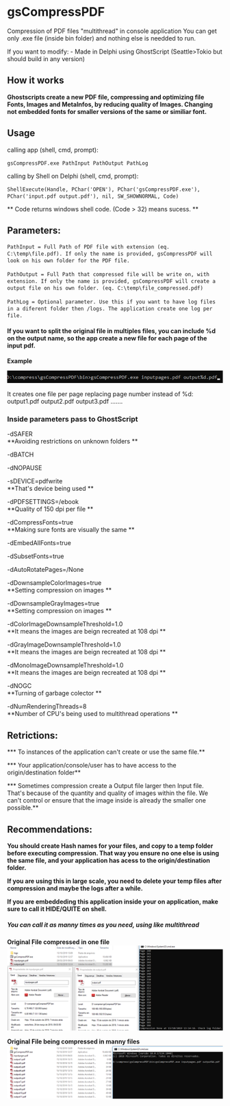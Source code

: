 # gsCompressPDF
Compression of PDF files "multithread" in console application 
You can get only .exe file (inside bin folder) and nothing else is needded to run.

If you want to modify:
	- Made in Delphi using GhostScript (Seattle>Tokio but should build in any version) 

## How it works

**Ghostscripts create a new PDF file, compressing and optimizing file Fonts, Images and MetaInfos, by reducing quality of Images. Changing not embedded fonts for smaller versions of the same or similiar font.**

## Usage


calling app (shell, cmd, prompt):

```
gsCompressPDF.exe PathInput PathOutput PathLog
```

calling by Shell on Delphi (shell, cmd, prompt):

```
ShellExecute(Handle, PChar('OPEN'), PChar('gsCompressPDF.exe'), PChar('input.pdf output.pdf'), nil, SW_SHOWNORMAL, Code)
```

** Code returns windows shell code. (Code > 32) means sucess. **

## Parameters:

	PathInput = Full Path of PDF file with extension (eq. C:\temp\file.pdf). If only the name is provided, gsCompressPDF will look on his own folder for the PDF file.
	
	PathOutput = Full Path that compressed file will be write on, with extension. If only the name is provided, gsCompressPDF will create a output file on his own folder. (eq. C:\temp\file_compressed.pdf)

	PathLog = Optional parameter. Use this if you want to have log files in a diferent folder then /logs. The application create one log per file.
	
#### If you want to split the original file in multiples files, you can include %d on the output name, so the app create a new file for each page of the input pdf. 

**Example**

![commandToSplit](/prints/commandToSplit.png)

It creates one file per page replacing page number instead of %d:
output1.pdf
output2.pdf
output3.pdf
.......

### Inside parameters pass to GhostScript

  -dSAFER															
  **Avoiding restrictions on unknown folders **

  -dBATCH

  -dNOPAUSE

  -sDEVICE=pdfwrite										
  **That's device being used **
  
  -dPDFSETTINGS=/ebook								
  **Quality of 150 dpi per file **
  
  -dCompressFonts=true								
  **Making sure fonts are visually the same **
  
  -dEmbedAllFonts=true
  
  -dSubsetFonts=true
  
  -dAutoRotatePages=/None
  
  -dDownsampleColorImages=true				
  **Setting compression on images **
  
  -dDownsampleGrayImages=true					
  **Setting compression on images **
  
  -dColorImageDownsampleThreshold=1.0	
  **It means the images are beign recreated at 108 dpi **
  
  -dGrayImageDownsampleThreshold=1.0	
  **It means the images are beign recreated at 108 dpi **
  
  -dMonoImageDownsampleThreshold=1.0	
  **It means the images are beign recreated at 108 dpi **
  
  -dNOGC															
  **Turning of garbage colector **
  
  -dNumRenderingThreads=8							
  **Number of CPU's being used to multithread operations **

## Retrictions:

*** To instances of the application can't create or use the same file.**
	
*** Your application/console/user has to have access to the origin/destination folder**

*** Sometimes compression create a Output file larger then Input file. That's because of the quantity and quality of images within the file. We can't control or ensure that the image inside is already the smaller one possible.**

## Recommendations:
	
**You should create Hash names for your files, and copy to a temp folder before executing compression. That way you ensure no one else is using the same file, and your application has acess to the origin/destination folder.**

**If you are using this in large scale, you need to delete your temp files after compression and maybe the logs after a while.**

**If you are embeddeding this application inside your on application, make sure to call it HIDE/QUITE on shell.**



##### You can call it as manny times as you need, using like multithread

**Original File compressed in one file**
![originalFileToCompressed](/prints/originalFileToCompressed.png)


**Original File being compressed in manny files**
![originalFileToManny](/prints/originalFileToManny.png)
